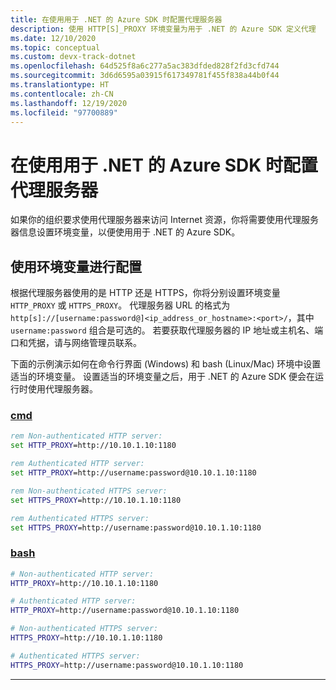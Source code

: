 ```yaml
---
title: 在使用用于 .NET 的 Azure SDK 时配置代理服务器
description: 使用 HTTP[S]_PROXY 环境变量为用于 .NET 的 Azure SDK 定义代理
ms.date: 12/10/2020
ms.topic: conceptual
ms.custom: devx-track-dotnet
ms.openlocfilehash: 64d525f8a6c277a5ac383dfded828f2fd3cfd744
ms.sourcegitcommit: 3d6d6595a03915f617349781f455f838a44b0f44
ms.translationtype: HT
ms.contentlocale: zh-CN
ms.lasthandoff: 12/19/2020
ms.locfileid: "97700889"
---
```

# <a name="configure-a-proxy-server-when-using-the-azure-sdk-for-net"></a>在使用用于 .NET 的 Azure SDK 时配置代理服务器

如果你的组织要求使用代理服务器来访问 Internet 资源，你将需要使用代理服务器信息设置环境变量，以便使用用于 .NET 的 Azure SDK。  

## <a name="configuration-using-environment-variables"></a>使用环境变量进行配置

根据代理服务器使用的是 HTTP 还是 HTTPS，你将分别设置环境变量 `HTTP_PROXY` 或 `HTTPS_PROXY`。 代理服务器 URL 的格式为 `http[s]://[username:password@]<ip_address_or_hostname>:<port>/`，其中 `username:password` 组合是可选的。 若要获取代理服务器的 IP 地址或主机名、端口和凭据，请与网络管理员联系。

下面的示例演示如何在命令行界面 (Windows) 和 bash (Linux/Mac) 环境中设置适当的环境变量。  设置适当的环境变量之后，用于 .NET 的 Azure SDK 便会在运行时使用代理服务器。

### <a name="cmd"></a>[cmd](#tab/cmd)

```cmd
rem Non-authenticated HTTP server:
set HTTP_PROXY=http://10.10.1.10:1180

rem Authenticated HTTP server:
set HTTP_PROXY=http://username:password@10.10.1.10:1180

rem Non-authenticated HTTPS server:
set HTTPS_PROXY=http://10.10.1.10:1180

rem Authenticated HTTPS server:
set HTTPS_PROXY=http://username:password@10.10.1.10:1180
```

### <a name="bash"></a>[bash](#tab/bash)

```bash
# Non-authenticated HTTP server:
HTTP_PROXY=http://10.10.1.10:1180

# Authenticated HTTP server:
HTTP_PROXY=http://username:password@10.10.1.10:1180

# Non-authenticated HTTPS server:
HTTPS_PROXY=http://10.10.1.10:1180

# Authenticated HTTPS server:
HTTPS_PROXY=http://username:password@10.10.1.10:1180
```

---

